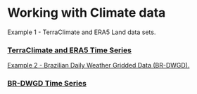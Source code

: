 # Working with Climate data

Example 1 - TerraClimate and ERA5 Land data sets.
### <a href="https://code.earthengine.google.com/e5f1b8647c14b2298e9020c30dd408eb">  TerraClimate and ERA5 Time Series

Example 2 - Brazilian Daily Weather Gridded Data (BR-DWGD).
### <a href="https://code.earthengine.google.com/4b9c64bd511d5ee2da40b8bea3dfb9d0">  BR-DWGD Time Series
